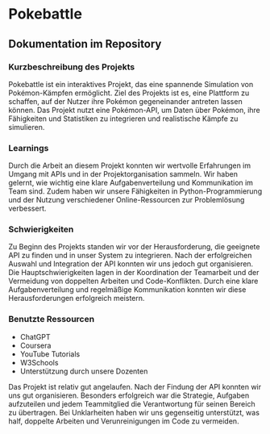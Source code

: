 # Pokebattle

## Dokumentation im Repository

### Kurzbeschreibung des Projekts
Pokebattle ist ein interaktives Projekt, das eine spannende Simulation von Pokémon-Kämpfen ermöglicht. 
Ziel des Projekts ist es, eine Plattform zu schaffen, auf der Nutzer ihre Pokémon gegeneinander antreten lassen können. 
Das Projekt nutzt eine Pokémon-API, um Daten über Pokémon, ihre Fähigkeiten und Statistiken zu integrieren und realistische Kämpfe zu simulieren.

### Learnings
Durch die Arbeit an diesem Projekt konnten wir wertvolle Erfahrungen im Umgang mit APIs und in der Projektorganisation sammeln. Wir haben gelernt, wie wichtig eine klare Aufgabenverteilung und Kommunikation im Team sind. Zudem haben wir unsere Fähigkeiten in Python-Programmierung und der Nutzung verschiedener Online-Ressourcen zur Problemlösung verbessert.

### Schwierigkeiten
Zu Beginn des Projekts standen wir vor der Herausforderung, die geeignete API zu finden und in unser System zu integrieren. Nach der erfolgreichen Auswahl und Integration der API konnten wir uns jedoch gut organisieren. Die Hauptschwierigkeiten lagen in der Koordination der Teamarbeit und der Vermeidung von doppelten Arbeiten und Code-Konflikten. Durch eine klare Aufgabenverteilung und regelmäßige Kommunikation konnten wir diese Herausforderungen erfolgreich meistern.

### Benutzte Ressourcen
- ChatGPT
- Coursera
- YouTube Tutorials
- W3Schools
- Unterstützung durch unsere Dozenten

Das Projekt ist relativ gut angelaufen. Nach der Findung der API konnten wir uns gut organisieren. Besonders erfolgreich war die Strategie, Aufgaben aufzuteilen und jedem Teammitglied die Verantwortung für seinen Bereich zu übertragen. Bei Unklarheiten haben wir uns gegenseitig unterstützt, was half, doppelte Arbeiten und Verunreinigungen im Code zu vermeiden.
